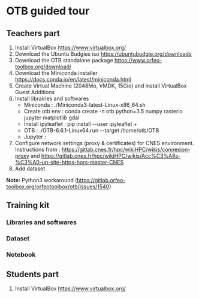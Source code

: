 # OTB guided tour

## Teachers part

1. Install VirtualBox https://www.virtualbox.org/
2. Download the Ubuntu Budgies iso https://ubuntubudgie.org/downloads
3. Download the OTB standalone package https://www.orfeo-toolbox.org/download/
4. Download the Miniconda installer https://docs.conda.io/en/latest/miniconda.html
4. Create Virtual Machine (2048Mo, VMDK, 15Gio) and install VirtualBox Guest Additions
5. Install librairies and softwares
    - Miniconda : ./Miniconda3-latest-Linux-x86_64.sh
    - Create otb env : conda create -n otb python=3.5 numpy rasterio jupyter matplotlib gdal
    - Install ipyleaflet : pip install --user ipyleaflet + 
    - OTB : ./OTB-6.6.1-Linux64.run --target /home/otb/OTB
    - Jupyter :
6. Configure network settings (proxy & certificates) for CNES environment.
   Instructions from : https://gitlab.cnes.fr/hpc/wikiHPC/wikis/connexion-proxy
   and https://gitlab.cnes.fr/hpc/wikiHPC/wikis/Acc%C3%A8s-%C3%A0-un-site-https-hors-master-CNES
7. Add dataset


**Note:** Python3 workaround (https://gitlab.orfeo-toolbox.org/orfeotoolbox/otb/issues/1540)

## Training kit

### Libraries and softwares

### Dataset

### Notebook

## Students part

1. Install VirtualBox https://www.virtualbox.org/
